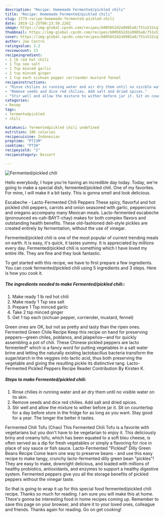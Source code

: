 ```yaml
---
description: "Recipe: Homemade Fermented/pickled chili"
title: "Recipe: Homemade Fermented/pickled chili"
slug: 1779-recipe-homemade-fermented-pickled-chili
date: 2019-12-25T00:23:50.226Z
image: https://img-global.cpcdn.com/recipes/b005652d2a9985a0/751x532cq70/fermentedpickled-chili-recipe-main-photo.jpg
thumbnail: https://img-global.cpcdn.com/recipes/b005652d2a9985a0/751x532cq70/fermentedpickled-chili-recipe-main-photo.jpg
cover: https://img-global.cpcdn.com/recipes/b005652d2a9985a0/751x532cq70/fermentedpickled-chili-recipe-main-photo.jpg
author: Joe Castro
ratingvalue: 3.2
reviewcount: 13
recipeingredient:
- 1 lb red hot chili
- 1 Tsp sea salt
- 1 Tsp minced garlic
- 2 tsp minced ginger
- 1 tsp each sichuan pepper corriender mustard fennel
recipeinstructions:
- "Rinse chilies in running water and air dry them until no visible water on its skin."
- "Remove seeds and dice red chilies. Add salt and dried spices."
- "Stir well and allow the mixture to wither before jar it. Sit on countertop for a day before store in the fridge for as long as you want. Stay good for a year. The longer the better it tastes."
categories:
- Resep
tags:
- fermentedpickled
- chili

katakunci: fermentedpickled chili undefined
nutrition: 106 calories
recipecuisine: Indonesian
preptime: "PT13M"
cooktime: "PT2H"
recipeyield: "2"
recipecategory: Dessert

---
```



![Fermented/pickled chili](https://img-global.cpcdn.com/recipes/b005652d2a9985a0/751x532cq70/fermentedpickled-chili-recipe-main-photo.jpg)

Hello everybody, I hope you're having an incredible day today. Today, we're going to make a special dish, fermented/pickled chili. One of my favorites. For mine, I will make it a bit tasty. This is gonna smell and look delicious.

Escabeche - Lacto-Fermented Chili Peppers These spicy, flavorful and hot pickled chili peppers, carrots and onion seasoned with garlic, peppercorns and oregano accompany many Mexican meals. Lacto-fermented escabeche (pronounced es-cah-BAYT-chay) makes for both complex flavors and outstanding health benefits. These old-fashioned deli-style pickles are created entirely by fermentation, without the use of vinegar.

Fermented/pickled chili is one of the most popular of current trending meals on earth. It is easy, it's quick, it tastes yummy. It is appreciated by millions every day. Fermented/pickled chili is something which I have loved my entire life. They are fine and they look fantastic.


To get started with this recipe, we have to first prepare a few ingredients. You can cook fermented/pickled chili using 5 ingredients and 3 steps. Here is how you cook it.

##### The ingredients needed to make Fermented/pickled chili::

1. Make ready 1 lb red hot chili
1. Make ready 1 Tsp sea salt
1. Prepare 1 Tsp minced garlic
1. Take 2 tsp minced ginger
1. Get 1 tsp each (sichuan pepper, corriender, mustard, fennel)


Green ones are OK, but not as pretty and tasty than the ripen ones. Fermented Green Chile Recipe Keep this recipe on hand for preserving peppers—green chiles, poblanos, and jalapeños—and for quickly assembling a pot of chili. These Chinese pickled peppers are lacto fermented* which is a fancy word for putting vegetables in a salt water brine and letting the naturally existing lactobacillus bacteria transform the sugar/starch in the veggies into lactic acid, thus both preserving the vegetable and giving the resulting pickle its distinctive tang. Lacto-Fermented Pickled Peppers Recipe Reader Contribution By Kirsten K. 

##### Steps to make Fermented/pickled chili:

1. Rinse chilies in running water and air dry them until no visible water on its skin.
1. Remove seeds and dice red chilies. Add salt and dried spices.
1. Stir well and allow the mixture to wither before jar it. Sit on countertop for a day before store in the fridge for as long as you want. Stay good for a year. The longer the better it tastes.


Fermented Chili Tofu (Chao) This Fermented Chili Tofu is a favorite with vegetarians but you don&#39;t have to be vegetarian to enjoy it. This deliciously briny and creamy tofu, which has been equated to a soft bleu cheese, is often served as a dip for fresh vegetables or simply a flavoring for rice in place of soy sauce or fish sauce. Lacto-Fermented &#34;Pickled&#34; Dilly Green Beans Recipe Come learn one way to preserve beans - and use this easy recipe to make tangy, crunchy lacto-fermented dilly green bean &#34;pickles&#34;! They are easy to make, downright delicious, and loaded with millions of healthy probiotics, antioxidants, and enzymes to support a healthy digestive system. Fermented peppers give you all the storage benefits of pickled peppers without the vinegar taste. 

So that is going to wrap it up for this special food fermented/pickled chili recipe. Thanks so much for reading. I am sure you will make this at home. There's gonna be interesting food in home recipes coming up. Remember to save this page on your browser, and share it to your loved ones, colleague and friends. Thanks again for reading. Go on get cooking!
